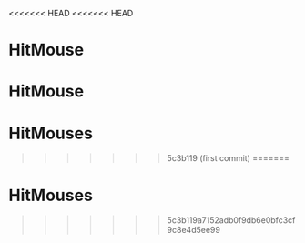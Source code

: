 <<<<<<< HEAD
<<<<<<< HEAD
# HitMouse
HitMouse
=======
# HitMouses
>>>>>>> 5c3b119 (first commit)
=======
# HitMouses
>>>>>>> 5c3b119a7152adb0f9db6e0bfc3cf9c8e4d5ee99
